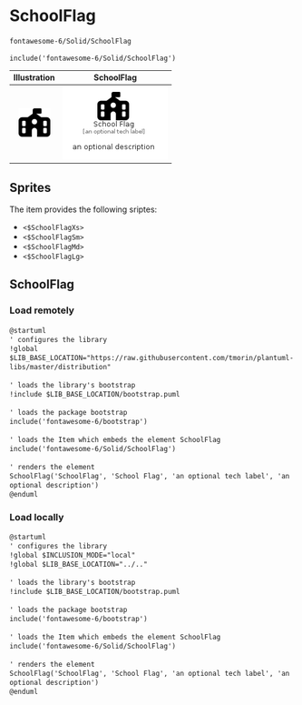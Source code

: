 # SchoolFlag


```text
fontawesome-6/Solid/SchoolFlag
```

```text
include('fontawesome-6/Solid/SchoolFlag')
```



| Illustration | SchoolFlag |
| :---: | :---: |
| ![illustration for Illustration](../../fontawesome-6/Solid/SchoolFlag.png) | ![illustration for SchoolFlag](../../fontawesome-6/Solid/SchoolFlag.Local.png) |



## Sprites
The item provides the following sriptes:

- `<$SchoolFlagXs>`
- `<$SchoolFlagSm>`
- `<$SchoolFlagMd>`
- `<$SchoolFlagLg>`





## SchoolFlag

### Load remotely
```plantuml
@startuml
' configures the library
!global $LIB_BASE_LOCATION="https://raw.githubusercontent.com/tmorin/plantuml-libs/master/distribution"

' loads the library's bootstrap
!include $LIB_BASE_LOCATION/bootstrap.puml

' loads the package bootstrap
include('fontawesome-6/bootstrap')

' loads the Item which embeds the element SchoolFlag
include('fontawesome-6/Solid/SchoolFlag')

' renders the element
SchoolFlag('SchoolFlag', 'School Flag', 'an optional tech label', 'an optional description')
@enduml
```

### Load locally
```plantuml
@startuml
' configures the library
!global $INCLUSION_MODE="local"
!global $LIB_BASE_LOCATION="../.."

' loads the library's bootstrap
!include $LIB_BASE_LOCATION/bootstrap.puml

' loads the package bootstrap
include('fontawesome-6/bootstrap')

' loads the Item which embeds the element SchoolFlag
include('fontawesome-6/Solid/SchoolFlag')

' renders the element
SchoolFlag('SchoolFlag', 'School Flag', 'an optional tech label', 'an optional description')
@enduml
```

